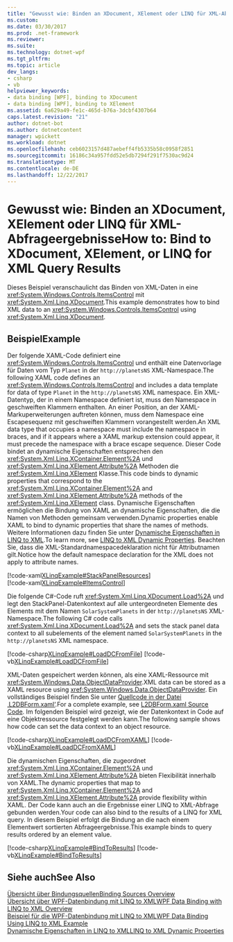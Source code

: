 ```yaml
---
title: "Gewusst wie: Binden an XDocument, XElement oder LINQ für XML-Abfrageergebnisse"
ms.custom: 
ms.date: 03/30/2017
ms.prod: .net-framework
ms.reviewer: 
ms.suite: 
ms.technology: dotnet-wpf
ms.tgt_pltfrm: 
ms.topic: article
dev_langs:
- csharp
- vb
helpviewer_keywords:
- data binding [WPF], binding to XDocument
- data binding [WPF], binding to XElement
ms.assetid: 6a629a49-fe1c-465d-b76a-3dcbf4307b64
caps.latest.revision: "21"
author: dotnet-bot
ms.author: dotnetcontent
manager: wpickett
ms.workload: dotnet
ms.openlocfilehash: ceb6023157d487aebeff4fb5335b58c0958f2851
ms.sourcegitcommit: 16186c34a957fdd52e5db7294f291f7530ac9d24
ms.translationtype: MT
ms.contentlocale: de-DE
ms.lasthandoff: 12/22/2017
---
```

# <a name="how-to-bind-to-xdocument-xelement-or-linq-for-xml-query-results"></a><span data-ttu-id="3699a-102">Gewusst wie: Binden an XDocument, XElement oder LINQ für XML-Abfrageergebnisse</span><span class="sxs-lookup"><span data-stu-id="3699a-102">How to: Bind to XDocument, XElement, or LINQ for XML Query Results</span></span>
<span data-ttu-id="3699a-103">Dieses Beispiel veranschaulicht das Binden von XML-Daten in eine <xref:System.Windows.Controls.ItemsControl> mit <xref:System.Xml.Linq.XDocument>.</span><span class="sxs-lookup"><span data-stu-id="3699a-103">This example demonstrates how to bind XML data to an <xref:System.Windows.Controls.ItemsControl> using <xref:System.Xml.Linq.XDocument>.</span></span>  
  
## <a name="example"></a><span data-ttu-id="3699a-104">Beispiel</span><span class="sxs-lookup"><span data-stu-id="3699a-104">Example</span></span>  
 <span data-ttu-id="3699a-105">Der folgende XAML-Code definiert eine <xref:System.Windows.Controls.ItemsControl> und enthält eine Datenvorlage für Daten vom Typ `Planet` in der `http://planetsNS` XML-Namespace.</span><span class="sxs-lookup"><span data-stu-id="3699a-105">The following XAML code defines an <xref:System.Windows.Controls.ItemsControl> and includes a data template for data of type `Planet` in the `http://planetsNS` XML namespace.</span></span> <span data-ttu-id="3699a-106">Ein XML-Datentyp, der in einem Namespace definiert ist, muss den Namespace in geschweiften Klammern enthalten. An einer Position, an der XAML-Markuperweiterungen auftreten können, muss dem Namespace eine Escapesequenz mit geschweiften Klammern vorangestellt werden.</span><span class="sxs-lookup"><span data-stu-id="3699a-106">An XML data type that occupies a namespace must include the namespace in braces, and if it appears where a XAML markup extension could appear, it must precede the namespace with a brace escape sequence.</span></span> <span data-ttu-id="3699a-107">Dieser Code bindet an dynamische Eigenschaften entsprechen den <xref:System.Xml.Linq.XContainer.Element%2A> und <xref:System.Xml.Linq.XElement.Attribute%2A> Methoden die <xref:System.Xml.Linq.XElement> Klasse.</span><span class="sxs-lookup"><span data-stu-id="3699a-107">This code binds to dynamic properties that correspond to the <xref:System.Xml.Linq.XContainer.Element%2A> and <xref:System.Xml.Linq.XElement.Attribute%2A> methods of the <xref:System.Xml.Linq.XElement> class.</span></span> <span data-ttu-id="3699a-108">Dynamische Eigenschaften ermöglichen die Bindung von XAML an dynamische Eigenschaften, die die Namen von Methoden gemeinsam verwenden.</span><span class="sxs-lookup"><span data-stu-id="3699a-108">Dynamic properties enable XAML to bind to dynamic properties that share the names of methods.</span></span> <span data-ttu-id="3699a-109">Weitere Informationen dazu finden Sie unter [Dynamische Eigenschaften in LINQ to XML](/visualstudio/designers/linq-to-xml-dynamic-properties).</span><span class="sxs-lookup"><span data-stu-id="3699a-109">To learn more, see [LINQ to XML Dynamic Properties](/visualstudio/designers/linq-to-xml-dynamic-properties).</span></span> <span data-ttu-id="3699a-110">Beachten Sie, dass die XML-Standardnamespacedeklaration nicht für Attributnamen gilt.</span><span class="sxs-lookup"><span data-stu-id="3699a-110">Notice how the default namespace declaration for the XML does not apply to attribute names.</span></span>  
  
 [!code-xaml[XLinqExample#StackPanelResources](../../../../samples/snippets/csharp/VS_Snippets_Wpf/XLinqExample/CSharp/Window1.xaml#stackpanelresources)]  
[!code-xaml[XLinqExample#ItemsControl](../../../../samples/snippets/csharp/VS_Snippets_Wpf/XLinqExample/CSharp/Window1.xaml#itemscontrol)]  
  
 <span data-ttu-id="3699a-111">Die folgende C#-Code ruft <xref:System.Xml.Linq.XDocument.Load%2A> und legt den StackPanel-Datenkontext auf alle untergeordneten Elemente des Elements mit dem Namen `SolarSystemPlanets` in der `http://planetsNS` XML-Namespace.</span><span class="sxs-lookup"><span data-stu-id="3699a-111">The following C# code calls <xref:System.Xml.Linq.XDocument.Load%2A> and sets the stack panel data context to all subelements of the element named `SolarSystemPlanets` in the `http://planetsNS` XML namespace.</span></span>  
  
 [!code-csharp[XLinqExample#LoadDCFromFile](../../../../samples/snippets/csharp/VS_Snippets_Wpf/XLinqExample/CSharp/Window1.xaml.cs#loaddcfromfile)]
 [!code-vb[XLinqExample#LoadDCFromFile](../../../../samples/snippets/visualbasic/VS_Snippets_Wpf/XLinqExample/visualbasic/window1.xaml.vb#loaddcfromfile)]  
  
 <span data-ttu-id="3699a-112">XML-Daten gespeichert werden können, als eine XAML-Ressource mit <xref:System.Windows.Data.ObjectDataProvider>.</span><span class="sxs-lookup"><span data-stu-id="3699a-112">XML data can be stored as a XAML resource using <xref:System.Windows.Data.ObjectDataProvider>.</span></span> <span data-ttu-id="3699a-113">Ein vollständiges Beispiel finden Sie unter [Quellcode in der Datei ‚L2DBForm.xaml‘](http://msdn.microsoft.com/library/624e96d4-6d27-4195-8ac2-2f3835f6c57e).</span><span class="sxs-lookup"><span data-stu-id="3699a-113">For a complete example, see  [L2DBForm.xaml Source Code](http://msdn.microsoft.com/library/624e96d4-6d27-4195-8ac2-2f3835f6c57e).</span></span> <span data-ttu-id="3699a-114">Im folgenden Beispiel wird gezeigt, wie der Datenkontext in Code auf eine Objektressource festgelegt werden kann.</span><span class="sxs-lookup"><span data-stu-id="3699a-114">The following sample shows how code can set the data context to an object resource.</span></span>  
  
 [!code-csharp[XLinqExample#LoadDCFromXAML](../../../../samples/snippets/csharp/VS_Snippets_Wpf/XLinqExample/CSharp/Window1.xaml.cs#loaddcfromxaml)]
 [!code-vb[XLinqExample#LoadDCFromXAML](../../../../samples/snippets/visualbasic/VS_Snippets_Wpf/XLinqExample/visualbasic/window1.xaml.vb#loaddcfromxaml)]  
  
 <span data-ttu-id="3699a-115">Die dynamischen Eigenschaften, die zugeordnet <xref:System.Xml.Linq.XContainer.Element%2A> und <xref:System.Xml.Linq.XElement.Attribute%2A> bieten Flexibilität innerhalb von XAML.</span><span class="sxs-lookup"><span data-stu-id="3699a-115">The dynamic properties that map to <xref:System.Xml.Linq.XContainer.Element%2A> and <xref:System.Xml.Linq.XElement.Attribute%2A> provide flexibility within XAML.</span></span> <span data-ttu-id="3699a-116">Der Code kann auch an die Ergebnisse einer LINQ to XML-Abfrage gebunden werden.</span><span class="sxs-lookup"><span data-stu-id="3699a-116">Your code can also bind to the results of a LINQ for XML query.</span></span> <span data-ttu-id="3699a-117">In diesem Beispiel erfolgt die Bindung an die nach einem Elementwert sortierten Abfrageergebnisse.</span><span class="sxs-lookup"><span data-stu-id="3699a-117">This example binds to query results ordered by an element value.</span></span>  
  
 [!code-csharp[XLinqExample#BindToResults](../../../../samples/snippets/csharp/VS_Snippets_Wpf/XLinqExample/CSharp/Window1.xaml.cs#bindtoresults)]
 [!code-vb[XLinqExample#BindToResults](../../../../samples/snippets/visualbasic/VS_Snippets_Wpf/XLinqExample/visualbasic/window1.xaml.vb#bindtoresults)]  
  
## <a name="see-also"></a><span data-ttu-id="3699a-118">Siehe auch</span><span class="sxs-lookup"><span data-stu-id="3699a-118">See Also</span></span>  
 [<span data-ttu-id="3699a-119">Übersicht über Bindungsquellen</span><span class="sxs-lookup"><span data-stu-id="3699a-119">Binding Sources Overview</span></span>](../../../../docs/framework/wpf/data/binding-sources-overview.md)  
 [<span data-ttu-id="3699a-120">Übersicht über WPF-Datenbindung mit LINQ to XML</span><span class="sxs-lookup"><span data-stu-id="3699a-120">WPF Data Binding with LINQ to XML Overview</span></span>](/visualstudio/designers/wpf-data-binding-with-linq-to-xml-overview)  
 [<span data-ttu-id="3699a-121">Beispiel für die WPF-Datenbindung mit LINQ to XML</span><span class="sxs-lookup"><span data-stu-id="3699a-121">WPF Data Binding Using LINQ to XML Example</span></span>](/visualstudio/designers/wpf-data-binding-using-linq-to-xml-example)  
 [<span data-ttu-id="3699a-122">Dynamische Eigenschaften in LINQ to XML</span><span class="sxs-lookup"><span data-stu-id="3699a-122">LINQ to XML Dynamic Properties</span></span>](/visualstudio/designers/linq-to-xml-dynamic-properties)
